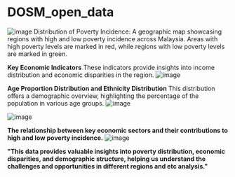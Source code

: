 # DOSM_open_data

![image](https://github.com/user-attachments/assets/a6f601da-e4d6-45b7-8ca0-406e04c3b789)
Distribution of Poverty Incidence:
A geographic map showcasing regions with high and low poverty incidence across Malaysia. Areas with high poverty levels are marked in red, while regions with low poverty levels are marked in green.


**Key Economic Indicators**
These indicators provide insights into income distribution and economic disparities in the region.
![image](https://github.com/user-attachments/assets/e2eb93b0-2059-410e-8c4b-2eeb83b977a5)


**Age Proportion Distribution and Ethnicity Distribution**
This distribution offers a demographic overview, highlighting the percentage of the population in various age groups.
![image](https://github.com/user-attachments/assets/c2b33237-84ab-4c84-89f6-be3c5a57832e)

![image](https://github.com/user-attachments/assets/3204a1dc-ee94-40aa-b9b1-c0c8ac3be156)


**The relationship between key economic sectors and their contributions to high and low poverty incidence.**
![image](https://github.com/user-attachments/assets/0a88fb06-4ef1-450a-864e-5ab4f5b5f311)

**"This data provides valuable insights into poverty distribution, economic disparities, and demographic structure, helping us understand the challenges and opportunities in different regions and etc analysis."**
